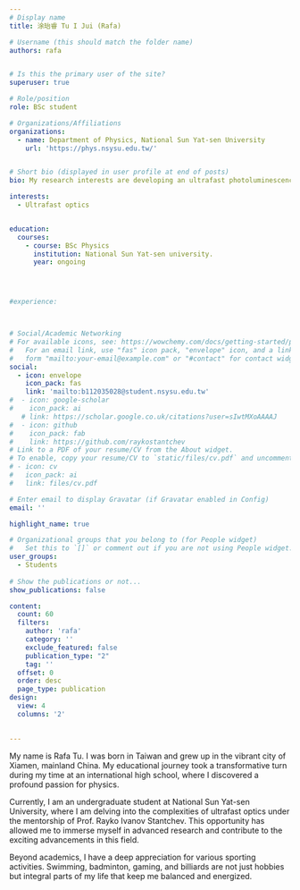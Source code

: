 ```yaml
---
# Display name
title: 涂珆睿 Tu I Jui (Rafa) 

# Username (this should match the folder name)
authors: rafa


# Is this the primary user of the site?
superuser: true

# Role/position
role: BSc student

# Organizations/Affiliations
organizations:
  - name: Department of Physics, National Sun Yat-sen University
    url: 'https://phys.nsysu.edu.tw/'  


# Short bio (displayed in user profile at end of posts)
bio: My research interests are developing an ultrafast photoluminescence spectrometer with femtosecond resolution.

interests:
  - Ultrafast optics


education:
  courses:
    - course: BSc Physics
      institution: National Sun Yat-sen university.
      year: ongoing    




#experience:



# Social/Academic Networking
# For available icons, see: https://wowchemy.com/docs/getting-started/page-builder/#icons
#   For an email link, use "fas" icon pack, "envelope" icon, and a link in the
#   form "mailto:your-email@example.com" or "#contact" for contact widget.
social:
  - icon: envelope
    icon_pack: fas
    link: 'mailto:b112035028@student.nsysu.edu.tw'
#  - icon: google-scholar
#    icon_pack: ai
   # link: https://scholar.google.co.uk/citations?user=sIwtMXoAAAAJ
#  - icon: github
#    icon_pack: fab
#    link: https://github.com/raykostantchev
# Link to a PDF of your resume/CV from the About widget.
# To enable, copy your resume/CV to `static/files/cv.pdf` and uncomment the lines below.
# - icon: cv
#   icon_pack: ai
#   link: files/cv.pdf

# Enter email to display Gravatar (if Gravatar enabled in Config)
email: ''

highlight_name: true

# Organizational groups that you belong to (for People widget)
#   Set this to `[]` or comment out if you are not using People widget.
user_groups:
  - Students
  
# Show the publications or not...
show_publications: false 

content:
  count: 60
  filters:
    author: 'rafa'
    category: ''
    exclude_featured: false
    publication_type: "2"
    tag: ''
  offset: 0
  order: desc
  page_type: publication
design:
  view: 4
  columns: '2'
  

---
```


  
My name is Rafa Tu. I was born in Taiwan and grew up in the vibrant city of Xiamen, mainland China. My educational journey took a transformative turn during my time at an international high school, where I discovered a profound passion for physics.

Currently, I am an undergraduate student at National Sun Yat-sen University, where I am delving into the complexities of ultrafast optics under the mentorship of Prof. Rayko Ivanov Stantchev. This opportunity has allowed me to immerse myself in advanced research and contribute to the exciting advancements in this field.

Beyond academics, I have a deep appreciation for various sporting activities. Swimming, badminton, gaming, and billiards are not just hobbies but integral parts of my life that keep me balanced and energized.
